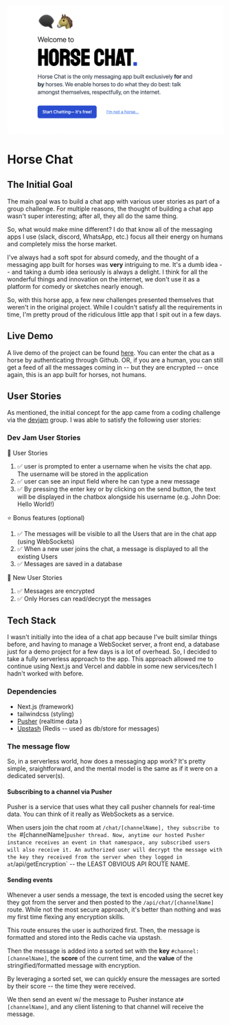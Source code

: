 ![Horse Chat](horses.png)

# Horse Chat

## The Initial Goal

The main goal was to build a chat app with various user stories as part of a group challenge. For multiple reasons, the thought of building a chat app wasn't super interesting; after all, they all do the same thing.

So, what would make mine different? I do that know all of the messaging apps I use (slack, discord, WhatsApp, etc.) focus all their energy on humans and completely miss the horse market.

I've always had a soft spot for absurd comedy, and the thought of a messaging app built for horses was **very** intriguing to me. It's a dumb idea -- and taking a dumb idea seriously is always a delight. I think for all the wonderful things and innovation on the internet, we don't use it as a platform for comedy or sketches nearly enough.

So, with this horse app, a few new challenges presented themselves that weren't in the original project. While I couldn't satisfy all the requirements in time, I'm pretty proud of the ridiculous little app that I spit out in a few days.

## Live Demo

A live demo of the project can be found [here](https://the-drawing-app.vercel.app/). You can enter the chat as a horse by authenticating through Github. OR, if you are a human, you can still get a feed of all the messages coming in -- but they are encrypted -- once again, this is an app built for horses, not humans.

## User Stories

As mentioned, the initial concept for the app came from a coding challenge via the [devjam](https://devjam.vercel.app/project/Chat-App-9) group. I was able to satisfy the following user stories:

### Dev Jam User Stories

📔 User Stories

1. ✅ user is prompted to enter a username when he visits the chat app. The username will be stored in the application
2. ✅ user can see an input field where he can type a new message
3. ✅ By pressing the enter key or by clicking on the send button, the text will be displayed in the chatbox alongside his username (e.g. John Doe: Hello World!)

⭐ Bonus features (optional)

1. ✅ The messages will be visible to all the Users that are in the chat app (using WebSockets)
2. ✅ When a new user joins the chat, a message is displayed to all the existing Users
3. ✅ Messages are saved in a database

🧠 New User Stories

1. ✅ Messages are encrypted
2. ✅ Only Horses can read/decrypt the messages

## Tech Stack

I wasn't initially into the idea of a chat app because I've built similar things before, and having to manage a WebSocket server, a front end, a database just for a demo project for a few days is a lot of overhead. So, I decided to take a fully serverless approach to the app. This approach allowed me to continue using Next.js and Vercel and dabble in some new services/tech I hadn't worked with before.

### Dependencies

- Next.js (framework)
- tailwindcss (styling)
- [Pusher](https://pusher.com/) (realtime data )
- [Upstash](https://upstash.com/) (Redis -- used as db/store for messages)

### The message flow

So, in a serverless world, how does a messaging app work? It's pretty simple, sraightforward, and the mental model is the same as if it were on a dedicated server(s).

#### Subscribing to a channel via Pusher

Pusher is a service that uses what they call pusher channels for real-time data. You can think of it really as WebSockets as a service.

When users join the chat room at `/chat/[channelName], they subscribe to the `#[channelName]`pusher thread. Now, anytime our hosted Pusher instance receives an event in that namespace, any subscribed users will also receive it. An authorized user will decrypt the message with the key they received from the server when they logged in at`/api/getEncryption` -- the LEAST OBVIOUS API ROUTE NAME.

#### Sending events

Whenever a user sends a message, the text is encoded using the secret key they got from the server and then posted to the `/api/chat/[channelName]` route. While not the most secure approach, it's better than nothing and was my first time flexing any encryption skills.

This route ensures the user is authorized first. Then, the message is formatted and stored into the Redis cache via upstash.

Then the message is added into a sorted set with the **key** `#channel:[channelName]`, the **score** of the current time, and the **value** of the stringified/formatted message with encryption.

By leveraging a sorted set, we can quickly ensure the messages are sorted by their score -- the time they were received.

We then send an event w/ the message to Pusher instance at`#[channelName]`, and any client listening to that channel will receive the message.

